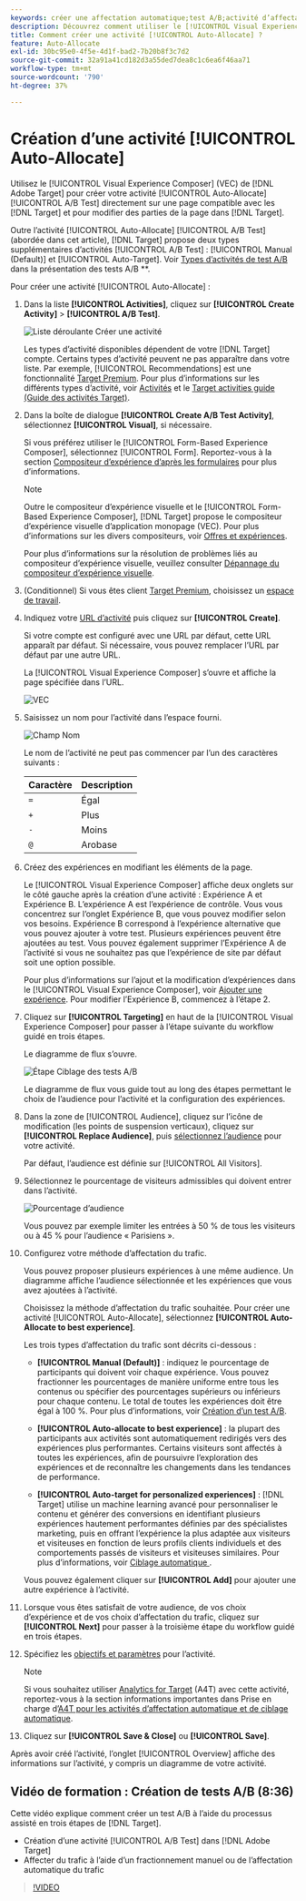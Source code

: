 ```yaml
---
keywords: créer une affectation automatique;test A/B;activité d’affectation automatique;nouvelle activité a/b;affectation automatique;affectation automatique à la meilleure expérience;affecter;affectation automatique
description: Découvrez comment utiliser le [!UICONTROL Visual Experience Composer] (VEC) dans  [!DNL Adobe Target]  créer une activité de test A/B [!UICONTROL Auto-Allocate].
title: Comment créer une activité [!UICONTROL Auto-Allocate] ?
feature: Auto-Allocate
exl-id: 30bc95e0-4f5e-4d1f-bad2-7b20b8f3c7d2
source-git-commit: 32a91a41cd182d3a55ded7dea8c1c6ea6f46aa71
workflow-type: tm+mt
source-wordcount: '790'
ht-degree: 37%

---
```


# Création d’une activité [!UICONTROL Auto-Allocate]

Utilisez le [!UICONTROL Visual Experience Composer] (VEC) de [!DNL Adobe Target] pour créer votre activité [!UICONTROL Auto-Allocate] [!UICONTROL A/B Test] directement sur une page compatible avec les [!DNL Target] et pour modifier des parties de la page dans [!DNL Target].

Outre l’activité [!UICONTROL Auto-Allocate] [!UICONTROL A/B Test] (abordée dans cet article), [!DNL Target] propose deux types supplémentaires d’activités [!UICONTROL A/B Test] : [!UICONTROL Manual (Default)] et [!UICONTROL Auto-Target]. Voir [Types d’activités de test A/B](/help/main/c-activities/t-test-ab/test-ab.md#types) dans la présentation des tests A/B **.

Pour créer une activité [!UICONTROL Auto-Allocate] :

1. Dans la liste **[!UICONTROL Activities]**, cliquez sur **[!UICONTROL Create Activity]** > **[!UICONTROL A/B Test]**.

   ![Liste déroulante Créer une activité](/help/main/c-activities/t-test-ab/t-test-create-ab/assets/ab_select-new.png)

   Les types d’activité disponibles dépendent de votre [!DNL Target] compte. Certains types d’activité peuvent ne pas apparaître dans votre liste. Par exemple, [!UICONTROL Recommendations] est une fonctionnalité [Target Premium](/help/main/c-intro/intro.md#premium). Pour plus d’informations sur les différents types d’activité, voir [Activités](/help/main/c-activities/activities.md) et le [Target activities guide (Guide des activités Target)](/help/main/c-activities/target-activities-guide.md).

1. Dans la boîte de dialogue **[!UICONTROL Create A/B Test Activity]**, sélectionnez **[!UICONTROL Visual]**, si nécessaire.

   Si vous préférez utiliser le [!UICONTROL Form-Based Experience Composer], sélectionnez [!UICONTROL Form]. Reportez-vous à la section [Compositeur d’expérience d’après les formulaires](/help/main/c-experiences/form-experience-composer.md) pour plus d’informations.

   >[!NOTE]
   >
   >Outre le compositeur d’expérience visuelle et le [!UICONTROL Form-Based Experience Composer], [!DNL Target] propose le compositeur d’expérience visuelle d’application monopage (VEC). Pour plus d’informations sur les divers compositeurs, voir [Offres et expériences](/help/main/c-experiences/experiences.md).
   >
   >Pour plus d’informations sur la résolution de problèmes liés au compositeur d’expérience visuelle, veuillez consulter [Dépannage du compositeur d’expérience visuelle](/help/main/c-experiences/c-visual-experience-composer/r-troubleshoot-composer/troubleshoot-composer.md).

1. (Conditionnel) Si vous êtes client [Target Premium](/help/main/c-intro/intro.md#premium), choisissez un [espace de travail](/help/main/administrating-target/c-user-management/property-channel/property-channel.md).

1. Indiquez votre [URL d’activité](/help/main/c-activities/t-test-ab/t-test-create-ab/ab-activity-url.md) puis cliquez sur **[!UICONTROL Create]**.

   Si votre compte est configuré avec une URL par défaut, cette URL apparaît par défaut. Si nécessaire, vous pouvez remplacer l’URL par défaut par une autre URL.

   La [!UICONTROL Visual Experience Composer] s’ouvre et affiche la page spécifiée dans l’URL.

   ![VEC](/help/main/c-activities/t-test-ab/t-test-create-ab/assets/vec-new.png)

1. Saisissez un nom pour l’activité dans l’espace fourni.

   ![Champ Nom](/help/main/c-activities/t-test-ab/t-test-create-ab/assets/ab_newname-new.png)

   Le nom de l’activité ne peut pas commencer par l’un des caractères suivants :

   | Caractère | Description |
   |--- |--- |
   | `=` | Égal |
   | `+` | Plus |
   | `-` | Moins |
   | `@` | Arobase |

1. Créez des expériences en modifiant les éléments de la page.

   Le [!UICONTROL Visual Experience Composer] affiche deux onglets sur le côté gauche après la création d’une activité : Expérience A et Expérience B. L’expérience A est l’expérience de contrôle. Vous vous concentrez sur l’onglet Expérience B, que vous pouvez modifier selon vos besoins. Expérience B correspond à l’expérience alternative que vous pouvez ajouter à votre test. Plusieurs expériences peuvent être ajoutées au test. Vous pouvez également supprimer l’Expérience A de l’activité si vous ne souhaitez pas que l’expérience de site par défaut soit une option possible.

   Pour plus d’informations sur l’ajout et la modification d’expériences dans le [!UICONTROL Visual Experience Composer], voir [Ajouter une expérience](/help/main/c-activities/t-test-ab/t-test-create-ab/ab-add-experience.md). Pour modifier l’Expérience B, commencez à l’étape 2.

1. Cliquez sur **[!UICONTROL Targeting]** en haut de la [!UICONTROL Visual Experience Composer] pour passer à l’étape suivante du workflow guidé en trois étapes.

   Le diagramme de flux s’ouvre.

   ![Étape Ciblage des tests A/B](/help/main/c-activities/t-test-ab/t-test-create-ab/assets/ab_flow-new.png)

   Le diagramme de flux vous guide tout au long des étapes permettant le choix de l’audience pour l’activité et la configuration des expériences.

1. Dans la zone de [!UICONTROL Audience], cliquez sur l’icône de modification (les points de suspension verticaux), cliquez sur **[!UICONTROL Replace Audience]**, puis [sélectionnez l’audience](/help/main/c-activities/t-test-ab/t-test-create-ab/ab-audience.md) pour votre activité.

   Par défaut, l’audience est définie sur [!UICONTROL All Visitors].

1. Sélectionnez le pourcentage de visiteurs admissibles qui doivent entrer dans l’activité.

   ![Pourcentage d’audience](/help/main/c-activities/t-test-ab/t-test-create-ab/assets/audperc-new.png)

   Vous pouvez par exemple limiter les entrées à 50 % de tous les visiteurs ou à 45 % pour l’audience « Parisiens ».

1. Configurez votre méthode d’affectation du trafic.

   Vous pouvez proposer plusieurs expériences à une même audience. Un diagramme affiche l’audience sélectionnée et les expériences que vous avez ajoutées à l’activité.

   Choisissez la méthode d’affectation du trafic souhaitée. Pour créer une activité [!UICONTROL Auto-Allocate], sélectionnez **[!UICONTROL Auto-Allocate to best experience]**.

   Les trois types d’affectation du trafic sont décrits ci-dessous :

   * **[!UICONTROL Manual (Default)]** : indiquez le pourcentage de participants qui doivent voir chaque expérience. Vous pouvez fractionner les pourcentages de manière uniforme entre tous les contenus ou spécifier des pourcentages supérieurs ou inférieurs pour chaque contenu. Le total de toutes les expériences doit être égal à 100 %. Pour plus d’informations, voir [Création d’un test A/B](/help/main/c-activities/t-test-ab/t-test-create-ab/test-create-ab.md).

   * **[!UICONTROL Auto-allocate to best experience]** : la plupart des participants aux activités sont automatiquement redirigés vers des expériences plus performantes. Certains visiteurs sont affectés à toutes les expériences, afin de poursuivre l’exploration des expériences et de reconnaître les changements dans les tendances de performance.

   * **[!UICONTROL Auto-target for personalized experiences]** : [!DNL Target] utilise un machine learning avancé pour personnaliser le contenu et générer des conversions en identifiant plusieurs expériences hautement performantes définies par des spécialistes marketing, puis en offrant l’expérience la plus adaptée aux visiteurs et visiteuses en fonction de leurs profils clients individuels et des comportements passés de visiteurs et visiteuses similaires. Pour plus d’informations, voir [ Ciblage automatique ](/help/main/c-activities/auto-target/auto-target-to-optimize.md).

   Vous pouvez également cliquer sur **[!UICONTROL Add]** pour ajouter une autre expérience à l’activité.

1. Lorsque vous êtes satisfait de votre audience, de vos choix d’expérience et de vos choix d’affectation du trafic, cliquez sur **[!UICONTROL Next]** pour passer à la troisième étape du workflow guidé en trois étapes.

1. Spécifiez les [objectifs et paramètres](/help/main/c-activities/t-test-ab/t-test-create-ab/ab-goals-and-settings.md) pour l’activité.

   >[!NOTE]
   >
   >Si vous souhaitez utiliser [Analytics for Target](/help/main/c-integrating-target-with-mac/a4t/a4t.md) (A4T) avec cette activité, reportez-vous à la section informations importantes dans Prise en charge d’[A4T pour les activités d’affectation automatique et de ciblage automatique](/help/main/c-integrating-target-with-mac/a4t/a4t-at-aa.md).

1. Cliquez sur **[!UICONTROL Save & Close]** ou **[!UICONTROL Save]**.

Après avoir créé l’activité, l’onglet [!UICONTROL Overview] affiche des informations sur l’activité, y compris un diagramme de votre activité.

## Vidéo de formation : Création de tests A/B (8:36)

Cette vidéo explique comment créer un test A/B à l’aide du processus assisté en trois étapes de [!DNL Target].

* Création d’une activité [!UICONTROL A/B Test] dans [!DNL Adobe Target]
* Affecter du trafic à l’aide d’un fractionnement manuel ou de l’affectation automatique du trafic

>[!VIDEO](https://video.tv.adobe.com/v/17391)
